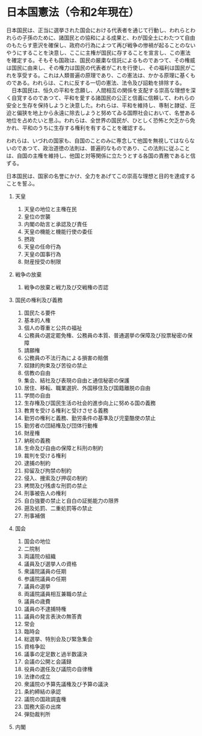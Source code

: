 # 日本国憲法（令和2年現在）

日本国民は、正当に選挙された国会における代表者を通じて行動し、われらとわれらの子孫のために、諸国民との協和による成果と、わが国全土にわたつて自由のもたらす恵沢を確保し、政府の行為によつて再び戦争の惨禍が起ることのないやうにすることを決意し、ここに主権が国民に存することを宣言し、この憲法を確定する。そもそも国政は、国民の厳粛な信託によるものであつて、その権威は国民に由来し、その権力は国民の代表者がこれを行使し、その福利は国民がこれを享受する。これは人類普遍の原理であり、この憲法は、かかる原理に基くものである。われらは、これに反する一切の憲法、法令及び詔勅を排除する。
　日本国民は、恒久の平和を念願し、人間相互の関係を支配する崇高な理想を深く自覚するのであつて、平和を愛する諸国民の公正と信義に信頼して、われらの安全と生存を保持しようと決意した。われらは、平和を維持し、専制と隷従、圧迫と偏狭を地上から永遠に除去しようと努めてゐる国際社会において、名誉ある地位を占めたいと思ふ。われらは、全世界の国民が、ひとしく恐怖と欠乏から免かれ、平和のうちに生存する権利を有することを確認する。

われらは、いづれの国家も、自国のことのみに専念して他国を無視してはならないのであつて、政治道徳の法則は、普遍的なものであり、この法則に従ふことは、自国の主権を維持し、他国と対等関係に立たうとする各国の責務であると信ずる。

日本国民は、国家の名誉にかけ、全力をあげてこの崇高な理想と目的を達成することを誓ふ。

1. 天皇
   1. 天皇の地位と主権在民
   1. 皇位の世襲
   1. 内閣の助言と承認及び責任
   1. 天皇の機能と機能行使の委任
   1. 摂政
   1. 天皇の任命行為
   1. 天皇の国事行為
   1. 財産授受の制限 
   
1. 戦争の放棄
   1. 戦争の放棄と戦力及び交戦権の否認
   
1. 国民の権利及び義務
   1. 国民たる要件
   1. 基本的人権
   1. 個人の尊重と公共の福祉
   1. 公務員の選定罷免権、公務員の本質、普通選挙の保障及び投票秘密の保障
   1. 請願権
   1. 公務員の不法行為による損害の賠償
   1. 奴隷的拘束及び苦役の禁止
   1. 信教の自由
   1. 集会、結社及び表現の自由と通信秘密の保護
   1. 居住、移転、職業選択、外国移住及び国籍離脱の自由
   1. 学問の自由
   1. 生存権及び国民生活の社会的進歩向上に努める国の義務
   1. 教育を受ける権利と受けさせる義務
   1. 勤労の権利と義務、勤労条件の基準及び児童酷使の禁止
   1. 勤労者の団結権及び団体行動権
   1. 財産権
   1. 納税の義務
   1. 生命及び自由の保障と科刑の制約
   1. 裁判を受ける権利
   1. 逮捕の制約
   1. 抑留及び拘禁の制約
   1. 侵入、捜索及び押収の制約
   1. 拷問及び残虐な刑罰の禁止
   1. 刑事被告人の権利
   1. 自白強要の禁止と自白の証拠能力の限界
   1. 遡及処罰、二重処罰等の禁止
   1. 刑事補償
   
1. 国会
   1. 国会の地位
   1. 二院制
   1. 両議院の組織
   1. 議員及び選挙人の資格
   1. 衆議院議員の任期
   1. 参議院議員の任期
   1. 議員の選挙
   1. 両議院議員相互兼職の禁止
   1. 議員の歳費
   1. 議員の不逮捕特権
   1. 議員の発言表決の無答責
   1. 常会
   1. 臨時会
   1. 総選挙、特別会及び緊急集会
   1. 資格争訟
   1. 議事の定足数と過半数議決
   1. 会議の公開と会議録
   1. 役員の選任及び議院の自律権
   1. 法律の成立
   1. 衆議院の予算先議権及び予算の議決
   1. 条約締結の承認
   1. 議院の国政調査権
   1. 国務大臣の出席
   1. 弾劾裁判所
   
1. 内閣
